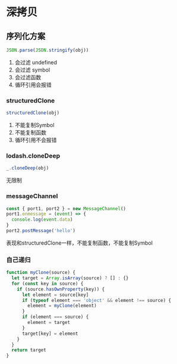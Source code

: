 # 深拷贝

## 序列化方案

```js
JSON.parse(JSON.stringify(obj))
```

1. 会过滤 undefined
2. 会过滤 symbol
3. 会过滤函数
4. 循环引用会报错

### structuredClone

```js
structuredClone(obj)
```
1. 不能复制Symbol
2. 不能复制函数
3. 循环引用不会报错

### lodash.cloneDeep

```js
_.cloneDeep(obj)
```
无限制

### messageChannel

```js
const { port1, port2 } = new MessageChannel()
port1.onmessage = (event) => {
  console.log(event.data)
}
port2.postMessage('hello')
```
表现和structuredClone一样，不能复制函数，不能复制Symbol

### 自己递归

```js
function myClone(source) {
  let target = Array.isArray(source) ? [] : {}
  for (const key in source) {
    if (source.hasOwnProperty(key)) {
      let element = source[key]
      if (typeof element === 'object' && element !== source) {
        element = myClone(element)
      }
      if (element === source) {
        element = target
      }
      target[key] = element
    }
  }
  return target
}
```